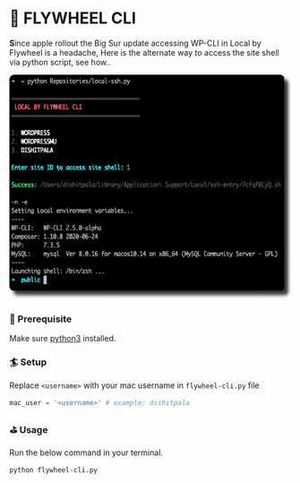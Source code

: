 # :ferris_wheel: FLYWHEEL CLI
<b>S</b>ince apple rollout the Big Sur update accessing WP-CLI in Local by Flywheel is a headache, Here is the alternate way to access the site shell via python script, see how..


<img src="https://github.com/dishitpala/flywheel-local-cli/blob/main/screenshot.png" height="400px">


### :seedling: Prerequisite
Make sure [python3](https://www.python.org/download/releases/3.0/) installed.

### :surfer: Setup
Replace `<username>` with your mac username in `flywheel-cli.py` file
```python
mac_user = '<username>' # example: dishitpala
```

### :golf: Usage
Run the below command in your terminal.
```shell
python flywheel-cli.py
```
